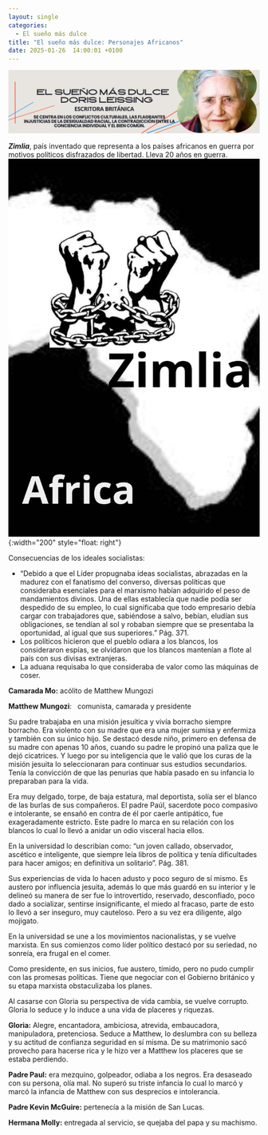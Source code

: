 ```yaml
---
layout: single
categories:
  - El sueño más dulce
title: "El sueño más dulce: Personajes Africanos"
date: 2025-01-26  14:00:01 +0100
---
```

![alt text](</assets/img/banner doris lessing.png>)

***Zimlia***, país inventado que representa a los países africanos en guerra por motivos políticos disfrazados de libertad. Lleva 20 años en guerra.
![alt text](/assets/img/africa.png){:width="200" style="float: right"}

Consecuencias de los ideales socialistas:

* “Debido a que el Líder propugnaba ideas socialistas, abrazadas en la madurez con el fanatismo del converso, diversas políticas que consideraba esenciales para el marxismo habían adquirido el peso de mandamientos divinos. Una de ellas establecía que nadie podía ser despedido de su empleo, lo cual significaba que todo empresario debía cargar con trabajadores que, sabiéndose a salvo, bebían, eludían sus obligaciones, se tendían al sol y robaban siempre que se presentaba la oportunidad, al igual que sus superiores.”  Pág. 371.
* Los políticos hicieron que el pueblo odiara a los blancos, los consideraron espías, se olvidaron que los blancos mantenían a flote al país con sus divisas extranjeras.
* La aduana requisaba lo que consideraba de valor como las máquinas de coser.

**Camarada Mo:**  acólito de Matthew Mungozi

**Matthew Mungozi**:   comunista, camarada y presidente  

Su padre trabajaba en una misión jesuítica y vivía borracho siempre borracho. Era violento con su madre que era una mujer sumisa y enfermiza y también con su único hijo. Se destacó desde niño, primero en defensa de su madre con apenas 10 años, cuando su padre le propinó una paliza que le dejó cicatrices. Y luego por su inteligencia que le valió que los curas de la misión jesuita lo seleccionaran para continuar sus estudios secundarios. Tenía la convicción de que las penurias que había pasado en su infancia lo preparaban para la vida.

Era muy delgado, torpe, de baja estatura, mal deportista, solía ser el blanco de las burlas de sus compañeros. El padre Paúl, sacerdote poco compasivo e intolerante, se ensañó en contra de él por caerle antipático, fue exageradamente estricto. Este padre lo marca en  su relación con los blancos lo cual lo llevó a anidar  un odio visceral hacia ellos.	

En la universidad lo describían como: “un joven callado, observador, ascético e inteligente, que siempre leía libros de política y tenía dificultades para hacer amigos; en definitiva un solitario”.  Pág. 381. 

Sus experiencias de vida lo hacen adusto y poco seguro de sí mismo. Es austero por influencia jesuita, además lo que más guardó en su interior y le delineó su manera de ser fue lo introvertido, reservado, desconfiado, poco dado a socializar, sentirse insignificante, el miedo al fracaso, parte de esto lo llevó a ser inseguro, muy cauteloso. Pero a su vez era diligente, algo mojigato. 

En la universidad se une a los movimientos nacionalistas, y se vuelve marxista. En sus comienzos como líder político destacó por su seriedad, no sonreía, era frugal en el comer. 

Como presidente, en sus inicios,  fue austero, tímido, pero no pudo cumplir con las promesas políticas. Tiene que negociar con el Gobierno británico y su etapa marxista obstaculizaba los planes. 

Al casarse con Gloria su perspectiva de vida cambia, se vuelve corrupto. Gloria lo seduce y lo induce a una vida de placeres y riquezas. 

**Gloria:**  Alegre, encantadora, ambiciosa, atrevida, embaucadora, manipuladora, pretenciosa. Seduce a Matthew, lo deslumbra con su belleza y su actitud de confianza seguridad en sí misma. De su matrimonio sacó provecho para hacerse rica y le hizo ver a Matthew los placeres que se estaba perdiendo.

**Padre Paul:**    era mezquino, golpeador, odiaba a los negros. Era desaseado con su persona, olía mal. No superó su triste infancia lo cual lo marcó y marcó la infancia de Matthew con sus desprecios e intolerancia.

**Padre Kevin McGuire:**    pertenecía a la misión de San Lucas.  

**Hermana Molly:**    entregada al servicio, se quejaba del papa y su machismo.
